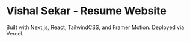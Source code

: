 # Vishal Sekar - Resume Website
Built with Next.js, React, TailwindCSS, and Framer Motion. Deployed via Vercel.
